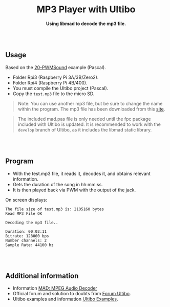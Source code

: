 <h1 align="center">
	MP3 Player with Ultibo
</h1>
<p align="center"><strong>Using libmad to decode the mp3 file.</strong></p>

<br></br>

## Usage

Based on the [20-PWMSound](https://github.com/ultibohub/Examples/tree/master/20-PWMSound) example (Pascal).

- Folder Rpi3 (Raspberry Pi 3A/3B/Zero2).
- Folder Rpi4 (Raspberry Pi 4B/400).
- You must compile the Ultibo project (Pascal).
- Copy the `test.mp3` file to the micro SD.

> Note: You can use another mp3 file, but be sure to change the name within the program.
> The mp3 file has been downloaded from this [site](https://github.com/sank29/Star-Wars).

> The included mad.pas file is only needed until the fpc package included with Ultibo is updated.
> It is recommended to work with the `develop` branch of Ultibo, as it includes the libmad static library.


<br></br>

## Program
- With the test.mp3 file, it reads it, decodes it, and obtains relevant information.
- Gets the duration of the song in hh:mm:ss.
- It is then played back via PWM with the output of the jack.

On screen displays:
```
The file size of test.mp3 is: 2105160 bytes
Read MP3 File OK

Decoding the mp3 file..

Duration: 00:02:11
Bitrate: 128000 bps
Number channels: 2
Sample Rate: 44100 hz
```

<br></br>

## Additional information
- Information [MAD: MPEG Audio Decoder](https://www.underbit.com/products/mad/)
- Official forum and solution to doubts from [Forum Ultibo](https://ultibo.org/forum/index.php).
- Ultibo examples and information [Ultibo Examples](https://github.com/ultibohub/Examples).
